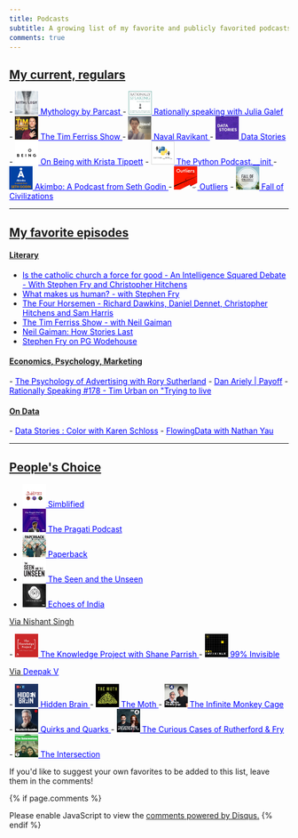 ```yaml
---
title: Podcasts
subtitle: A growing list of my favorite and publicly favorited podcasts
comments: true
---
```

<h2><u>My current, regulars</u></h2>
- <a href="https://www.stitcher.com/podcast/parcast/mythology" style="color:blue"> <img src="/img/podcasts/myth.jpg" height="42" width="42"> Mythology by Parcast </a>
- <a href="https://www.stitcher.com/podcast/rationally-speaking" style="color:blue"> <img src="/img/podcasts/rationally.jpg" height="42" width="42"> Rationally speaking with Julia Galef </a>
- <a href="https://www.stitcher.com/podcast/tim-ferriss-show/the-tim-ferriss-show" style="color:blue"><img src="/img/podcasts/tf.jpg" height="42" width="42"> The Tim Ferriss Show </a>
- <a href="https://www.stitcher.com/podcast/naval" style="color:blue"><img src="/img/podcasts/naval.jpg" height="42" width="42"> Naval Ravikant </a>
- <a href="https://www.stitcher.com/podcast/data-stories-podcast/data-stories" style="color:blue"><img src="/img/podcasts/datastories.jpg" height="42" width="42"> Data Stories </a>
- <a href="https://www.stitcher.com/podcast/on-being-with-krista-tippett" style="color:blue"><img src="/img/podcasts/onbeing.jpg" height="42" width="42"> On Being with Krista Tippett</a>
- <a href="https://www.stitcher.com/podcast/podcast-init" style="color:blue"><img src="/img/podcasts/pythoninit.jpg" height="42" width="42"> The Python Podcast.__init </a>
- <a href="https://www.stitcher.com/podcast/pods/akimbo" style="color:blue"><img src="/img/podcasts/akimbo.jpg" height="42" width="42"> Akimbo: A Podcast from Seth Godin </a>
- <a href="https://www.stitcher.com/podcast/factordaily/outliers-3" style="color:blue"><img src="/img/podcasts/outliers.jpg" height="42" width="42"> Outliers</a>
- <a href="https://www.stitcher.com/podcast/paul-cooper/fall-of-civilizations" style="color:blue"><img src="/img/podcasts/fallcivilizations.jpg" height="42" width="42"> Fall of Civilizations</a>
<hr/>

<h2><u>My favorite episodes</u></h2>
<p></p>

<h4><u>Literary</u></h4>

- <a href="https://podcasts.apple.com/us/podcast/catholic-church-is-force-for-good-stephen-fry-christopher/id916588760?i=1000413931440" style="color:blue">Is the catholic church a force for good - An Intelligence Squared Debate - With Stephen Fry and Christopher Hitchens</a>
- <a href="https://player.fm/series/what-makes-us-human-with-jeremy-vine/stephen-fry-what-makes-us-human" style="color:blue">What makes us human? - with Stephen Fry</a> 
- <a href="https://player.fm/series/the-intellectual-dark-web-podcast/ep-032-the-four-horsemen-dawkins-dennet-hitchens-harris-2007" style="color:blue">The Four Horsemen - Richard Dawkins, Daniel Dennet, Christopher Hitchens and Sam Harris </a>
- <a href="https://www.stitcher.com/podcast/tim-ferriss-show/the-tim-ferriss-show/e/59738425" style="color:blue">The Tim Ferriss Show - with Neil Gaiman</a>
- <a href="https://www.stitcher.com/podcast/salt-seminars-about-long-term-thinking-9478/e/39343363" style="color:blue">Neil Gaiman: How Stories Last</a>
- <a href="https://www.stitcher.com/podcast/bbc/great-lives/e/51054858" style="color:blue">Stephen Fry on PG Wodehouse</a>

<p></p>
<h4><u>Economics, Psychology, Marketing</u></h4>
- <a href="https://www.stitcher.com/podcast/shane-parrish/the-knowledge-project/e/50320841" style="color:blue">The Psychology of Advertising with Rory Sutherland</a>
- <a href="https://www.stitcher.com/podcast/art-of-charm/the-art-of-charm/e/48107201" style="color:blue">Dan Ariely | Payoff</a> 
- <a href="https://www.stitcher.com/podcast/rationally-speaking/e/49196690" style="color:blue">Rationally Speaking #178 - Tim Urban on "Trying to live</a> 

<p></p>
<h4><u>On Data</u></h4>
- <a href="https://www.stitcher.com/podcast/data-stories-podcast/data-stories/e/54262620" style="color:blue">Data Stories : Color with Karen Schloss</a>
- <a href="https://www.stitcher.com/podcast/rationally-speaking/e/49196690" style="color:blue">FlowingData with Nathan Yau</a> 

<hr/>

<h2><u>People's Choice</u></h2>

- <a href="https://www.stitcher.com/podcast/indus-vox/simblified-2" style="color:blue"> <img src="/img/podcasts/simblified.jpg" height="42" width="42"> Simblified </a>
- <a href="https://www.stitcher.com/podcast/indus-vox/the-pragati-podcast" style="color:blue"> <img src="/img/podcasts/pragati.jpg" height="42" width="42"> The Pragati Podcast </a>
- <a href="https://www.stitcher.com/podcast/indus-vox/paperback" style="color:blue"><img src="/img/podcasts/paperback.jpg" height="42" width="42"> Paperback </a>
- <a href="https://www.stitcher.com/podcast/indus-vox/the-seen-and-the-unseen" style="color:blue"><img src="/img/podcasts/seenunseen.jpg" height="42" width="42"> The Seen and the Unseen </a>
- <a href="https://www.stitcher.com/podcast/indus-vox/echoes-of-india-a-history-podcast" style="color:blue"><img src="/img/podcasts/echoesofindia.jpg" height="42" width="42"> Echoes of India </a>
<p><u>Via Nishant Singh</u></p> 
- <a href="https://www.stitcher.com/podcast/shane-parrish/the-knowledge-project" style="color:blue"><img src="/img/podcasts/knowledge.jpg" height="42" width="42"> The Knowledge Project with Shane Parrish </a>
- <a href="https://www.stitcher.com/podcast/prx/99-invisible" style="color:blue"><img src="/img/podcasts/99invisible.jpg" height="42" width="42"> 99% Invisible </a>
<p><u>Via <a href="https://twitter.com/vdeepak13"  style="color:blue">Deepak V</a></u></p>
- <a href="https://www.stitcher.com/podcast/national-public-radio/hidden-brain" style="color:blue"><img src="/img/podcasts/nprhiddenbrain.jpg" height="42" width="42"> Hidden Brain </a>
- <a href="https://www.stitcher.com/podcast/the-moth-podcast" style="color:blue"><img src="/img/podcasts/themoth.jpg" height="42" width="42"> The Moth </a>
- <a href="https://www.stitcher.com/podcast/bbc-the-infinite-monkey-cage" style="color:blue"><img src="/img/podcasts/infinitemonkey.jpg" height="42" width="42"> The Infinite Monkey Cage </a>
- <a href="https://www.stitcher.com/podcast/canadian-broadcasting-corporation/quirks-and-quarks-complete-show-from-cbc-radio" style="color:blue"><img src="/img/podcasts/quirks.jpg" height="42" width="42"> Quirks and Quarks  </a>
- <a href="https://www.stitcher.com/podcast/bbc/the-curious-cases-of-rutherford-fry" style="color:blue"><img src="/img/podcasts/rutherford.jpg" height="42" width="42"> The Curious Cases of Rutherford & Fry </a>
- <a href="https://www.stitcher.com/podcast/the-intersection" style="color:blue"><img src="/img/podcasts/intersection.jpg" height="42" width="42"> The Intersection </a>

If you'd like to suggest your own favorites to be added to this list, leave them in the comments!

{% if page.comments %}
<div id="disqus_thread"></div>
<script>

/**
*  RECOMMENDED CONFIGURATION VARIABLES: EDIT AND UNCOMMENT THE SECTION BELOW TO INSERT DYNAMIC VALUES FROM YOUR PLATFORM OR CMS.
*  LEARN WHY DEFINING THESE VARIABLES IS IMPORTANT: https://disqus.com/admin/universalcode/#configuration-variables*/
/*
var disqus_config = function () {
this.page.url = abhiramr.github.io/others/2019-07-08-Podcasts-I-Like;  // Replace PAGE_URL with your page's canonical URL variable
this.page.identifier = 2019-07-08-Podcasts-I-Like; // Replace PAGE_IDENTIFIER with your page's unique identifier variable
};
*/
(function() { // DON'T EDIT BELOW THIS LINE
var d = document, s = d.createElement('script');
s.src = 'https://abhiramr.disqus.com/embed.js';
s.setAttribute('data-timestamp', +new Date());
(d.head || d.body).appendChild(s);
})();
</script>
<noscript>Please enable JavaScript to view the <a href="https://disqus.com/?ref_noscript">comments powered by Disqus.</a></noscript>
{% endif %}